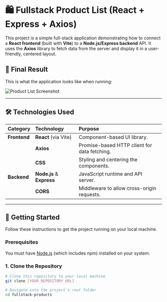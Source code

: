 # 🛍️ Fullstack Product List (React + Express + Axios)

This project is a simple full-stack application demonstrating how to connect a **React frontend** (built with **Vite**) to a **Node.js/Express backend** API. It uses the **Axios** library to fetch data from the server and display it in a user-friendly, centered layout.

## 🌟 Final Result

This is what the application looks like when running:

![Product List Screenshot](https://github.com/ravishankar1810/Connecting-React-Frontend-to-Express-API-Using-Axios/blob/547d7a475b9c9f0e77c9d988914e967a4ec708d7/Screenshot%202025-10-29%20031516.png)



---

## 🛠 Technologies Used

| Category | Technology | Purpose |
| :--- | :--- | :--- |
| **Frontend** | **React** (via Vite) | Component-based UI library. |
| | **Axios** | Promise-based HTTP client for data fetching. |
| | **CSS** | Styling and centering the components. |
| **Backend** | **Node.js** & **Express** | JavaScript runtime and API server. |
| | **CORS** | Middleware to allow cross-origin requests. |

---

## 🚀 Getting Started

Follow these instructions to get the project running on your local machine.

### Prerequisites

You must have [Node.js](https://nodejs.org/) (which includes npm) installed on your system.

### 1. Clone the Repository

```bash
# Clone this repository to your local machine
git clone [YOUR_REPOSITORY_URL]

# Navigate into the project's root folder
cd fullstack-products
